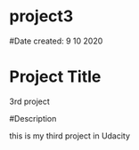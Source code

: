 # project3

#Date created: 9 10 2020

# Project Title

3rd project

#Description

this is my third project in Udacity
